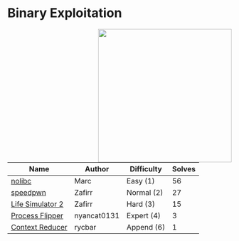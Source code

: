 # Binary Exploitation

<img src="https://2024.ctf.sekai.team/themes/luna-vite/static/img/categories/Pwn.svg" align="right" width=300>

| Name                                 | Author      | Difficulty | Solves |
| ------------------------------------ | ----------- | ---------- | ------ |
| [nolibc](nolibc)                     | Marc        | Easy (1)   | 56     |
| [speedpwn](speedpwn)                 | Zafirr      | Normal (2) | 27     |
| [Life Simulator 2](life-simulator-2) | Zafirr      | Hard (3)   | 15     |
| [Process Flipper](process-flipper)   | nyancat0131 | Expert (4) | 3      |
| [Context Reducer](context-reducer)   | rycbar      | Append (6) | 1      |
